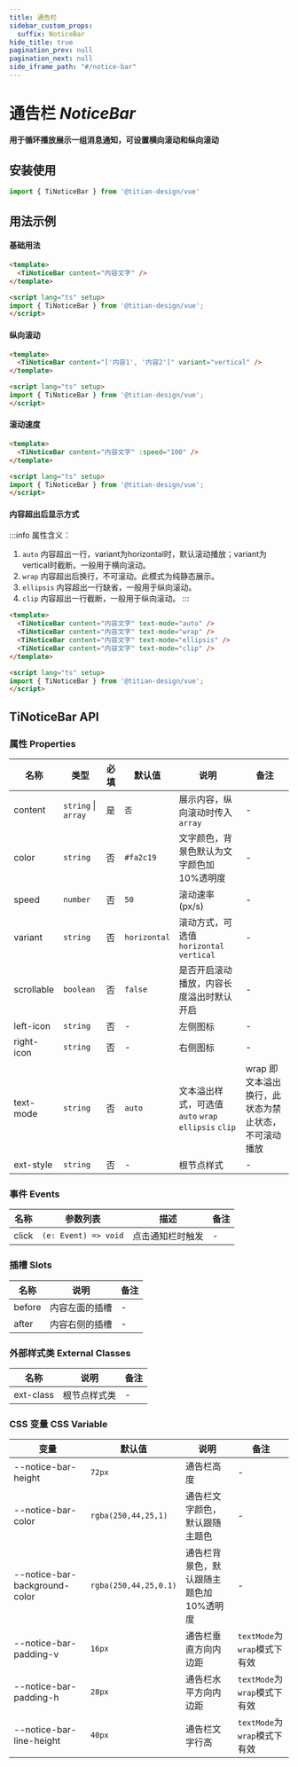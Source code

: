 ```yaml
---
title: 通告栏
sidebar_custom_props:
  suffix: NoticeBar
hide_title: true
pagination_prev: null
pagination_next: null
side_iframe_path: "#/notice-bar"
---
```


# 通告栏 _NoticeBar_
**用于循环播放展示一组消息通知，可设置横向滚动和纵向滚动**

## 安装使用
```typescript showLineNumbers
import { TiNoticeBar } from '@titian-design/vue'
```

## 用法示例

#### 基础用法
```html showLineNumbers
<template>
  <TiNoticeBar content="内容文字" />
</template>

<script lang="ts" setup>
import { TiNoticeBar } from '@titian-design/vue';
</script>
```
#### 纵向滚动
```html showLineNumbers
<template>
  <TiNoticeBar content="['内容1', '内容2']" variant="vertical" />
</template>

<script lang="ts" setup>
import { TiNoticeBar } from '@titian-design/vue';
</script>
```
#### 滚动速度
```html showLineNumbers
<template>
  <TiNoticeBar content="内容文字" :speed="100" />
</template>

<script lang="ts" setup>
import { TiNoticeBar } from '@titian-design/vue';
</script>
```
#### 内容超出后显示方式
:::info 属性含义：
1. `auto` 内容超出一行，variant为horizontal时，默认滚动播放；variant为vertical时截断。一般用于横向滚动。
2. `wrap` 内容超出后换行，不可滚动。此模式为纯静态展示。
3. `ellipsis` 内容超出一行缺省，一般用于纵向滚动。
4. `clip` 内容超出一行截断，一般用于纵向滚动。
:::

```html showLineNumbers
<template>
  <TiNoticeBar content="内容文字" text-mode="auto" />
  <TiNoticeBar content="内容文字" text-mode="wrap" />
  <TiNoticeBar content="内容文字" text-mode="ellipsis" />
  <TiNoticeBar content="内容文字" text-mode="clip" />
</template>

<script lang="ts" setup>
import { TiNoticeBar } from '@titian-design/vue';
</script>
```
## TiNoticeBar API
### 属性 **Properties**

| 名称       | 类型                         | 必填 | 默认值       | 说明                                                | 备注                          |
| ---------- | ---------------------------- | ---- | ------------ | --------------------------------------------------- | ----------------------------- |
| content    | `string` \| `array` | 是   | `否`         | 展示内容，纵向滚动时传入`array`                       | -                  |
| color      | `string`                     | 否   | `#fa2c19`    | 文字颜色，背景色默认为文字颜色加 10%透明度          | -                             |
| speed      | `number`                     | 否   | `50`         | 滚动速率 (px/s)                                     | -                             |
| variant    | `string`                     | 否   | `horizontal` | 滚动方式，可选值`horizontal` `vertical`             | -                             |
| scrollable | `boolean`                    | 否   | `false`      | 是否开启滚动播放，内容长度溢出时默认开启            | -                             |
| left-icon   | `string`                     | 否   | -            | 左侧图标                                            | -                             |
| right-icon  | `string`                     | 否   | -            | 右侧图标                                            | -                             |
| text-mode   | `string`                     | 否   | `auto`       | 文本溢出样式，可选值`auto` `wrap` `ellipsis` `clip` | wrap 即文本溢出换行，此状态为禁止状态，不可滚动播放 |
| ext-style   | `string`                     | 否   | -            | 根节点样式                                          | -                             |

### 事件 **Events**

| 名称    | 参数列表             | 描述             | 备注 |
| ------- | -------------------- | ---------------- | ---- |
| click | `(e: Event) => void` | 点击通知栏时触发 | -    |

### 插槽 **Slots**

| 名称   | 说明           | 备注 |
| ------ | -------------- | ---- |
| before | 内容左面的插槽 | -    |
| after  | 内容右侧的插槽 | -    |
### 外部样式类 **External Classes**

| 名称     | 说明         | 备注 |
| -------- | ------------ | ---- |
| ext-class | 根节点样式类 | -    |

### CSS 变量 **CSS Variable**
| 变量 | 默认值 | 说明 | 备注 |
| ---- | ------ | ---- | ---- |
| --notice-bar-height | `72px` | 通告栏高度 | - |
| --notice-bar-color | `rgba(250,44,25,1)` | 通告栏文字颜色，默认跟随主题色| - |
| --notice-bar-background-color | `rgba(250,44,25,0.1)` | 通告栏背景色，默认跟随主题色加10%透明度 | - |
| --notice-bar-padding-v | `16px` | 通告栏垂直方向内边距 | `textMode`为`wrap`模式下有效 |
| --notice-bar-padding-h | `28px` | 通告栏水平方向内边距 | `textMode`为`wrap`模式下有效 |
| --notice-bar-line-height | `40px` | 通告栏文字行高 | `textMode`为`wrap`模式下有效 |